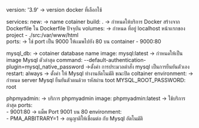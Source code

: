 version: '3.9' -> version docker ที่เลือกใช้ 

services:
  new:                                                                                   -> name cotainer 
    build: .                                                                             -> กำหนดให้บริการ Docker สร้างจาก Dockerfile ใน Dockerfile ปัจจุบัน 
    volumes:                                                                             -> กำหนด ที่อยู่ localhost หน้าเเรกของ project
      - ./src:/var/www/html  
    ports:                                                                               -> ใช่ port เป็น 9000 ให้เเมพไปยัง 80 บน container 
      - 9000:80

  mysql_db: -> cotainer database name
    image: mysql:latest                                                                  -> กำหนดให้เป็น image Mysql ตัวล่าสุด
    command: --default-authentication-plugin=mysql_native_password                       ->ตั้งค่า การประมวลตำสั่ง mysql เป็นการยืนยันตัวเอง 
    restart: always                                                                      -> ตั้งค่า ให้ Mysql  ทำงานอัตโนมัติ ขณะปิด coltainer 
    environment:                                                                         -> กำหนด server Mysql ยืนยันตัวตนด้วย รหัสผ่าน toot 
      MYSQL_ROOT_PASSWORD: root
      

  phpmyadmin:                                                                            -> บริการ phpmyadmin
    image: phpmyadmin:latest                                                             -> ใช้บริการ ล่าสุด 
    ports:          
      - 9001:80                                                                          -> แม็พ Port 9001 บน 80 
    environment:                                
      - PMA_ARBITRARY=1                                                                  ->  อนุญาติให้เชื่อมต่อ กับ Mysql อัตโนมัติ
      
      
